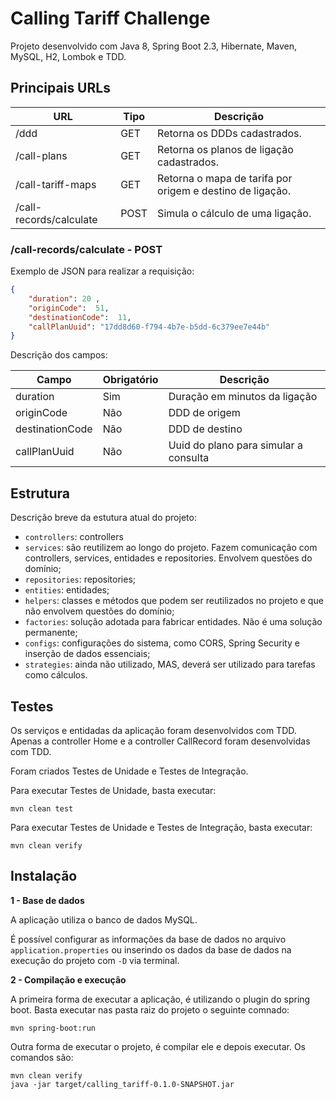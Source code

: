 # Calling Tariff Challenge

Projeto desenvolvido com Java 8, Spring Boot 2.3, Hibernate, Maven, MySQL, H2, Lombok e TDD.

## Principais URLs

| URL  | Tipo |  Descrição |
| ---- | ---- |---- |
| /ddd  | GET  | Retorna os DDDs cadastrados.
| /call-plans  | GET  | Retorna os planos de ligação cadastrados.
| /call-tariff-maps  | GET  | Retorna o mapa de tarifa por origem e destino de ligação.
| /call-records/calculate | POST  | Simula o cálculo de uma ligação.

### /call-records/calculate - POST

Exemplo de JSON para realizar a requisição:

```json
{
    "duration": 20 ,
    "originCode":  51,
    "destinationCode":  11,
    "callPlanUuid": "17dd8d60-f794-4b7e-b5dd-6c379ee7e44b"
}
```

Descrição dos campos:

| Campo  | Obrigatório |  Descrição |
| ---- | ---- |---- |
| duration  | Sim  | Duração em minutos da ligação
| originCode  | Não  | DDD de origem
| destinationCode  | Não  | DDD de destino
| callPlanUuid  | Não  | Uuid do plano para simular a consulta

## Estrutura

Descrição breve da estutura atual do projeto:

- `controllers`: controllers
- `services`: são reutilizem ao longo do projeto. Fazem comunicação com controllers, services, entidades e repositories. Envolvem questões do domínio;
- `repositories`: repositories;
- `entities`: entidades;
- `helpers`: classes e métodos que podem ser reutilizados no projeto e que não envolvem questões do domínio;
- `factories`: solução adotada para fabricar entidades. Não é uma solução permanente;
- `configs`: configurações do sistema, como CORS, Spring Security e inserção de dados essenciais;
- `strategies`: ainda não utilizado, MAS, deverá ser utilizado para tarefas como cálculos.

## Testes

Os serviços e entidadas da aplicação foram desenvolvidos com TDD. Apenas a controller Home e a controller CallRecord foram desenvolvidas com TDD.

Foram criados Testes de Unidade e Testes de Integração.

Para executar Testes de Unidade, basta executar:

```shell script
mvn clean test
```

Para executar Testes de Unidade e Testes de Integração, basta executar:

```shell script
mvn clean verify
```

## Instalação

**1 - Base de dados**

A aplicação utiliza o banco de dados MySQL.

É possível configurar as informações da base de dados no arquivo `application.properties` ou inserindo os dados da base de dados na execução do projeto com `-D` via terminal.

**2 - Compilação e execução**

A primeira forma de executar a aplicação, é utilizando o plugin do spring boot. Basta executar nas pasta raiz do projeto o seguinte comnado:

```shell script
mvn spring-boot:run
```

Outra forma de executar o projeto, é compilar ele e depois executar. Os comandos são:
```shell script
mvn clean verify
java -jar target/calling_tariff-0.1.0-SNAPSHOT.jar
```